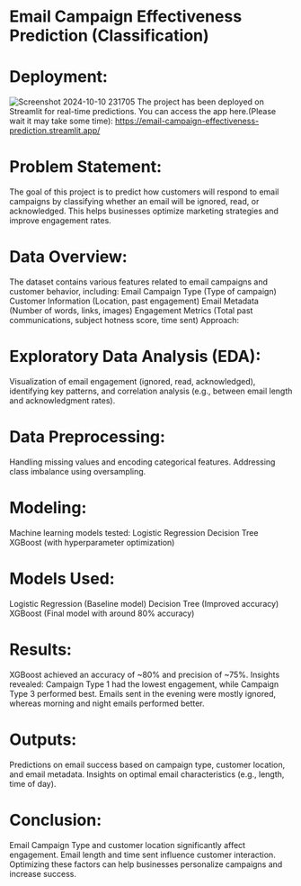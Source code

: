 # Email Campaign Effectiveness Prediction (Classification)

# Deployment:
![Screenshot 2024-10-10 231705](https://github.com/user-attachments/assets/fdaf92ee-47b0-4169-85bc-33f0012c8746)
The project has been deployed on Streamlit for real-time predictions.
You can access the app here.(Please wait it may take some time):
https://email-campaign-effectiveness-prediction.streamlit.app/

# Problem Statement:
The goal of this project is to predict how customers will respond to email campaigns by classifying whether an email will be ignored, read, or acknowledged. This helps businesses optimize marketing strategies and improve engagement rates.

# Data Overview:
The dataset contains various features related to email campaigns and customer behavior, including:
Email Campaign Type (Type of campaign)
Customer Information (Location, past engagement)
Email Metadata (Number of words, links, images)
Engagement Metrics (Total past communications, subject hotness score, time sent)
Approach:

# Exploratory Data Analysis (EDA):
Visualization of email engagement (ignored, read, acknowledged), identifying key patterns, and correlation analysis (e.g., between email length and acknowledgment rates).

# Data Preprocessing:
Handling missing values and encoding categorical features.
Addressing class imbalance using oversampling.

# Modeling:
Machine learning models tested:
Logistic Regression
Decision Tree
XGBoost (with hyperparameter optimization)

# Models Used:
Logistic Regression (Baseline model)
Decision Tree (Improved accuracy)
XGBoost (Final model with around 80% accuracy)

# Results:
XGBoost achieved an accuracy of ~80% and precision of ~75%.
Insights revealed:
Campaign Type 1 had the lowest engagement, while Campaign Type 3 performed best.
Emails sent in the evening were mostly ignored, whereas morning and night emails performed better.

# Outputs:
Predictions on email success based on campaign type, customer location, and email metadata.
Insights on optimal email characteristics (e.g., length, time of day).

# Conclusion:
Email Campaign Type and customer location significantly affect engagement.
Email length and time sent influence customer interaction.
Optimizing these factors can help businesses personalize campaigns and increase success.


